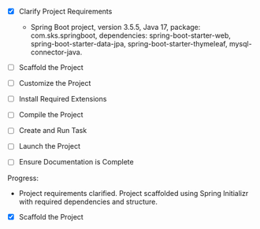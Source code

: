 - [x] Clarify Project Requirements
  - Spring Boot project, version 3.5.5, Java 17, package: com.sks.springboot, dependencies: spring-boot-starter-web, spring-boot-starter-data-jpa, spring-boot-starter-thymeleaf, mysql-connector-java.

- [ ] Scaffold the Project
- [ ] Customize the Project
- [ ] Install Required Extensions
- [ ] Compile the Project
- [ ] Create and Run Task
- [ ] Launch the Project
- [ ] Ensure Documentation is Complete

Progress:
  - Project requirements clarified. Project scaffolded using Spring Initializr with required dependencies and structure.
  - [x] Scaffold the Project
